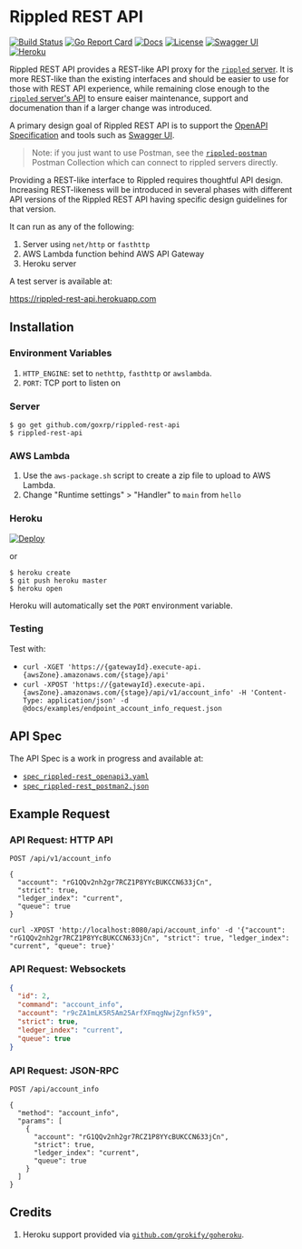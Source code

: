 # Rippled REST API

[![Build Status][build-status-svg]][build-status-url]
[![Go Report Card][goreport-svg]][goreport-url]
[![Docs][docs-godoc-svg]][docs-godoc-url]
[![License][license-svg]][license-url]
[![Swagger UI][swaggerui-svg]][swaggerui-url]
[![Heroku][heroku-svg]][heroku-url]

Rippled REST API provides a REST-like API proxy for the [`rippled` server](https://github.com/ripple/rippled). It is more REST-like than the existing interfaces and should be easier to use for those with REST API experience, while remaining close enough to the [`rippled` server's API](https://xrpl.org/rippled-api.html) to ensure eaiser maintenance, support and documenation than if a larger change was introduced.

A primary design goal of Rippled REST API is to support the [OpenAPI Specification](spec_rippled-rest_openapi3.yaml) and tools such as [Swagger UI](https://goxrp.github.io/rippled-rest-api/api-explorer/).

> Note: if you just want to use Postman, see the [`rippled-postman`](https://github.com/goxrp/rippled-postman) Postman Collection which can connect to rippled servers directly.

Providing a REST-like interface to Rippled requires thoughtful API design. Increasing REST-likeness will be introduced in several phases with different API versions of the Rippled REST API having specific design guidelines for that version.

It can run as any of the following:

1. Server using `net/http` or `fasthttp`
2. AWS Lambda function behind AWS API Gateway
3. Heroku server

A test server is available at:

https://rippled-rest-api.herokuapp.com 

## Installation

### Environment Variables

1. `HTTP_ENGINE`: set to `nethttp`, `fasthttp` or `awslambda`.
2. `PORT`: TCP port to listen on

### Server

```
$ go get github.com/goxrp/rippled-rest-api
$ rippled-rest-api
```

### AWS Lambda

1. Use the `aws-package.sh` script to create a zip file to upload to AWS Lambda.
1. Change "Runtime settings"  > "Handler" to `main` from `hello`

### Heroku

[![Deploy](https://www.herokucdn.com/deploy/button.svg)](https://heroku.com/deploy)

or

```
$ heroku create
$ git push heroku master
$ heroku open
```

Heroku will automatically set the `PORT` environment variable.

### Testing

Test with:

* `curl -XGET 'https://{gatewayId}.execute-api.{awsZone}.amazonaws.com/{stage}/api'`
* `curl -XPOST 'https://{gatewayId}.execute-api.{awsZone}.amazonaws.com/{stage}/api/v1/account_info' -H 'Content-Type: application/json' -d @docs/examples/endpoint_account_info_request.json`

## API Spec

The API Spec is a work in progress and available at:

* [`spec_rippled-rest_openapi3.yaml`](spec_rippled-rest_openapi3.yaml)
* [`spec_rippled-rest_postman2.json`](spec_rippled-rest_postman2.json)

## Example Request

### API Request: HTTP API

```
POST /api/v1/account_info

{
  "account": "rG1QQv2nh2gr7RCZ1P8YYcBUKCCN633jCn",
  "strict": true,
  "ledger_index": "current",
  "queue": true
}
```

```
curl -XPOST 'http://localhost:8080/api/account_info' -d '{"account": "rG1QQv2nh2gr7RCZ1P8YYcBUKCCN633jCn", "strict": true, "ledger_index": "current", "queue": true}'
```

### API Request: Websockets

```json
{
  "id": 2,
  "command": "account_info",
  "account": "r9cZA1mLK5R5Am25ArfXFmqgNwjZgnfk59",
  "strict": true,
  "ledger_index": "current",
  "queue": true
}
```

### API Request: JSON-RPC

```
POST /api/account_info

{
  "method": "account_info",
  "params": [
    {
      "account": "rG1QQv2nh2gr7RCZ1P8YYcBUKCCN633jCn",
      "strict": true,
      "ledger_index": "current",
      "queue": true
    }
  ]
}
```

## Credits

1. Heroku support provided via [`github.com/grokify/goheroku`](https://github.com/grokify/goheroku).

 [build-status-svg]: https://github.com/goxrp/rippled-rest-api/workflows/go%20build/badge.svg?branch=master
 [build-status-url]: https://github.com/goxrp/rippled-rest-api/actions
 [goreport-svg]: https://goreportcard.com/badge/github.com/goxrp/rippled-rest-api
 [goreport-url]: https://goreportcard.com/report/github.com/goxrp/rippled-rest-api
 [docs-godoc-svg]: https://pkg.go.dev/badge/github.com/goxrp/rippled-rest-api
 [docs-godoc-url]: https://pkg.go.dev/github.com/goxrp/rippled-rest-api
 [license-svg]: https://img.shields.io/badge/license-MIT-blue.svg
 [license-url]: https://github.com/goxrp/rippled-rest-api/blob/master/LICENSE
 [heroku-svg]: https://img.shields.io/badge/%E2%86%91_deploy-Heroku-7056bf.svg?style=flat
 [heroku-url]: https://heroku.com/deploy
 [swaggerui-svg]: https://shields.io/badge/Swagger%20UI-OpenAPI%203-blue?logo=swagger
 [swaggerui-url]: https://goxrp.github.io/rippled-rest-api/api-explorer/